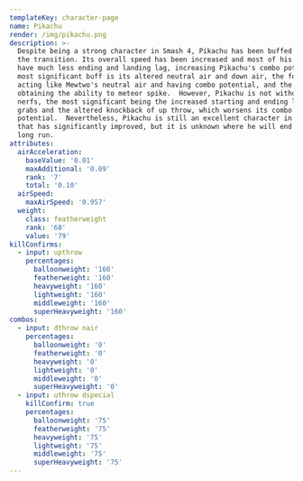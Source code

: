 ```yaml
---
templateKey: character-page
name: Pikachu
render: /img/pikachu.png
description: >-
  Despite being a strong character in Smash 4, Pikachu has been buffed during
  the transition. Its overall speed has been increased and most of his moves
  have much less ending and landing lag, increasing Pikachu's combo potency. Its
  most significant buff is its altered neutral air and down air, the former now
  acting like Mewtwo's neutral air and having combo potential, and the latter
  obtaining the ability to meteor spike.  However, Pikachu is not without its
  nerfs, the most significant being the increased starting and ending lag on his
  grabs and the altered knockback of up throw, which worsens its combo
  potential.  Nevertheless, Pikachu is still an excellent character in Ultimate
  that has significantly improved, but it is unknown where he will end up in the
  long run.
attributes:
  airAcceleration:
    baseValue: '0.01'
    maxAdditional: '0.09'
    rank: '7'
    total: '0.10'
  airSpeed:
    maxAirSpeed: '0.957'
  weight:
    class: featherweight
    rank: '68'
    value: '79'
killConfirms:
  - input: upthrow
    percentages:
      balloonweight: '160'
      featherweight: '160'
      heavyweight: '160'
      lightweight: '160'
      middleweight: '160'
      superHeavyweight: '160'
combos:
  - input: dthrow nair
    percentages:
      balloonweight: '0'
      featherweight: '0'
      heavyweight: '0'
      lightweight: '0'
      middleweight: '0'
      superHeavyweight: '0'
  - input: uthrow dspecial
    killConfirm: true
    percentages:
      balloonweight: '75'
      featherweight: '75'
      heavyweight: '75'
      lightweight: '75'
      middleweight: '75'
      superHeavyweight: '75'
---
```


